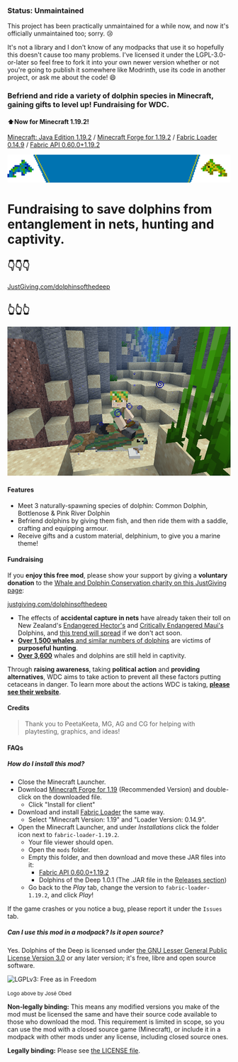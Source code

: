 ### Status: Unmaintained

This project has been practically unmaintained for a while now, and now it's officially unmaintained too; sorry. 😢

It's not a library and I don't know of any modpacks that use it so hopefully this doesn't cause too many problems. I've licensed it under the LGPL-3.0-or-later so feel free to fork it into your own newer version whether or not you're going to publish it somewhere like Modrinth, use its code in another project, or ask me about the code! 😄

### **Befriend and ride** a variety of dolphin species in Minecraft, gaining gifts to level up! **Fundraising** for WDC.
#### ⬆️Now for Minecraft 1.19.2!

[Minecraft: Java Edition 1.19.2](https://www.minecraft.net/en-us/store/minecraft-java-bedrock-edition-pc) / [Minecraft Forge for 1.19.2](https://files.minecraftforge.net/net/minecraftforge/forge/index_1.19.2.html) / [Fabric Loader 0.14.9](https://fabricmc.net/use/installer/) / [Fabric API 0.60.0+1.19.2](https://www.curseforge.com/minecraft/mc-mods/fabric-api/files/3936024)

![Fundraising for WDC](https://raw.githubusercontent.com/WebCoder49/dolphinsofthedeep/main/src/main/resources/assets/dolphinsofthedeep/fundraise_banner.gif)
# Fundraising to save dolphins from entanglement in nets, hunting and captivity.
## 👇👇👇
[JustGiving.com/dolphinsofthedeep](https://justgiving.com/dolphinsofthedeep)
## 👆👆👆

![Preview](src/main/resources/assets/dolphinsofthedeep/large_icon.png)
#### Features
* Meet 3 naturally-spawning species of dolphin: Common Dolphin, Bottlenose & Pink River Dolphin
* Befriend dolphins by giving them fish, and then ride them with a saddle, crafting and equipping armour.
* Receive gifts and a custom material, delphinium, to give you a marine theme!

#### Fundraising
If you **enjoy this free mod**, please show your support by giving a **voluntary donation** to the [Whale and Dolphin Conservation charity on this JustGiving page](https://justgiving.com/dolphinsofthedeep):

[justgiving.com/dolphinsofthedeep](https://justgiving.com/dolphinsofthedeep)

* The effects of **accidental capture in nets** have already taken their toll on New Zealand's [Endangered Hector's](https://www.iucnredlist.org/species/4162/44199757) and [Critically Endangered Maui's](https://www.iucnredlist.org/species/39427/44200192) Dolphins, and [this trend will spread](https://www.iucnredlist.org/species/134817215/195828797#threats) if we don't act soon.
* [**Over 1,500 whales** and similar numbers of dolphins](https://uk.whales.org/our-4-goals/) are victims of **purposeful hunting**.
* [**Over 3,600**](https://uk.whales.org/our-4-goals/) whales and dolphins are still held in captivity.

Through **raising awareness**, taking **political action** and **providing alternatives**, WDC aims to take action to prevent all these factors putting cetaceans in danger. To learn more about the actions WDC is taking, **[please see their website](https://uk.whales.org/our-4-goals/)**.

#### Credits
>  Thank you to PeetaKeeta, MG, AG and CG for helping with playtesting, graphics, and ideas!

#### FAQs
##### How do I install this mod?

* Close the Minecraft Launcher.
* Download [Minecraft Forge for 1.19](https://files.minecraftforge.net/net/minecraftforge/forge/index_1.19.2.html) (Recommended Version) and double-click on the downloaded file.
  * Click "Install for client"
* Download and install [Fabric Loader](https://fabricmc.net/use/installer/) the same way.
  * Select "Minecraft Version: 1.19" and "Loader Version: 0.14.9".
* Open the Minecraft Launcher, and under *Installations* click the folder icon next to `fabric-loader-1.19.2`.
  * Your file viewer should open.
  * Open the `mods` folder.
  * Empty this folder, and then download and move these JAR files into it:
    * [Fabric API 0.60.0+1.19.2](https://www.curseforge.com/minecraft/mc-mods/fabric-api/files/3936024)
    * Dolphins of the Deep 1.0.1 (The .JAR file in the [Releases section](https://github.com/WebCoder49/dolphinsofthedeep/releases))
  * Go back to the *Play* tab, change the version to `fabric-loader-1.19.2`, and click *Play*!

If the game crashes or you notice a bug, please report it under the `Issues` tab.

##### Can I use this mod in a modpack? Is it open source?

Yes. Dolphins of the Deep is licensed under [the GNU Lesser General Public License Version 3.0](https://en.wikipedia.org/wiki/GNU_Lesser_General_Public_License) or any later version; it's free, libre and open source software.

![LGPLv3: Free as in Freedom](https://github.com/user-attachments/assets/40a1ccfa-54bd-4f46-bd70-ac123686705e)

<small>Logo above by José Obed</small>

**Non-legally binding:** This means any modified versions you make of the mod must be licensed the same and have their source code available to those who download the mod. This requirement is limited in scope, so you can use the mod with a closed source game (Minecraft), or include it in a modpack with other mods under any license, including closed source ones.

**Legally binding:** Please see [the LICENSE file](LICENSE).
